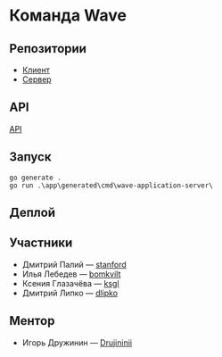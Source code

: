 # Команда Wave

## Репозитории
* [Клиент](https://github.com/frontend-park-mail-ru/2018_2_Wave)
* [Сервер](https://github.com/go-park-mail-ru/2018_2_Wave)

## API
[API](http://frontend.tech-mail.ru/2018_2_Wave/)

## Запуск
```
go generate .
go run .\app\generated\cmd\wave-application-server\
```

## Деплой

## Участники

* Дмитрий Палий &mdash; [stanford](https://github.com/stanf0rd)
* Илья Лебедев &mdash; [bomkvilt](https://github.com/bomkvilt)
* Ксения Глазачёва &mdash; [ksgl](https://github.com/ksgl)
* Дмитрий Липко &mdash; [dlipko](https://github.com/dlipko)

## Ментор

* Игорь Дружинин &mdash; [Drujininii](https://github.com/Drujininii)
